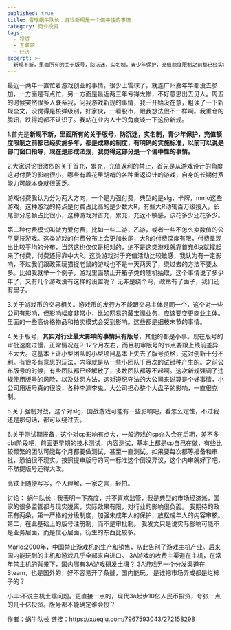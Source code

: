 ```yaml
---
published: true
title: 雪球蜗牛队长：游戏新规是一个偏中性的事情
category: 商业投资
tags:
  - 投资
  - 互联网
  - 经济
excerpt: >-
  新规不新，里面所有的关于版号，防沉迷，实名制，青少年保护，充值额度限制之前都已经实施多年，都是成熟的制度，有明确的实施标准，以前可以说是部门窗口指导，现在是形成法规，我觉得这部分是一个偏中性的事情。
---
```


最近一两年一直忙着游戏创业的事情，很少上雪球了，就连广州嘉年华都没去参加，一方面是有点忙，另一方面是最近两三年亏得太惨，不好意思出去见人。周五的时候突然很多人联系我，问我游戏新规的事情，我一开始没在意，粗读了一下新规全文，没觉得是核弹级别，好家伙，一看股市，跟我想法很不一样啊。我重仓的腾讯，跌得妈都不认识了。我站在业内人士的角度谈一下这份新规。

1.首先是**新规不新，里面所有的关于版号，防沉迷，实名制，青少年保护，充值额度限制之前都已经实施多年，都是成熟的制度，有明确的实施标准，以前可以说是部门窗口指导，现在是形成法规，我觉得这部分是一个偏中性的事情。**

2.大家讨论很激烈的关于首充，累充，充值返利的禁止，首先是从游戏设计的角度这对付费的影响很小，哪些有着花里胡哨的各种重返设计的游戏，自身的长期付费能力可能本身就很匮乏。

游戏付费我认为分为两大方向，一个是为强付费，典型的是slg，卡牌，mmo这些游戏，这种游戏的特点是付费占比高的是少数大R，有些大R动辄百万级投入，长尾部分总额占比很小，这种游戏对首充，累充，充返不敏感，该花多少还花多少。

第二种付费模式叫做为爱付费，比如一些二游，乙游，或者一些不怎么卖数值的公平竞技游戏。这类游戏的付费分布上会更加长尾，大R的付费深度有限，付费呈现出比较平均的分布，当然这也仅仅是相对的，绝不是这类游戏就靠首充6块就撑起来了付费，付费还得靠中大R。这类游戏对于充值活动比较敏感，我认为有一定影响，不过我们跟政策玩猫捉老鼠的游戏也不是一天两天了，绕过去的方法不要太多。比如我就举一个例子，游戏里面禁止开箱子类的随机抽取，这个事情说了多少年了，又有几个游戏没有这样的设置呢？ 无非是绕个弯，政策有了面子，我们还有里子。

3.关于游戏币的交易相关。游戏币的发行方不能跟交易主体是同一个，这个对一些公司有影响，但影响幅度非常小，比如网易的藏宝阁业务，应该要变更商业主体。里面的一些高价格物品和拍卖模式会受到影响。这些都是细枝末节的事情。

4.关于版号，**其实对行业最大影响的事情只有版号**，其他的都是小事。现在版号的审批速度过慢，正常情况在9-12个月左右，而且初审版号的节点要跟上线前差异不太大。这基本上让小型团队的小型项目基本上失去了版号资格，这对创新十分不利。有很多有意思的玩法，内容就是从一些小团队千百次的试错种产生的。之前公布版号的时候，有些团队都已经解散了，多数团队都等不起啊。这次新规强调了违规使用版号的风险，以及处罚方法，这对遵纪守法的大公司来说算是个好事情，小公司用版号真的很浪，各种李逵李鬼。大公司担心整个大盘子的影响，一直很克制。

5.关于强制对战，这个对slg，国战游戏可能有一些影响吧，看怎么定性，不过我还是那句话，都可以绕过去。

6.关于测试期报备，这个对cp影响有点大，一般游戏的sp介入会在后期，差不多cbt阶段吧，前面更早期的技术测试，内容测试，基本上都是cp自己在做，有些比较频繁的团队可能每个月都要做测试，甚至一直测试。如果要每次都等报备和审批，恐怕很不现实。按照提审版号的同一标准这个倒没异议，这个内审就好了吧，不然提版号还得大改。

高铁上随便写写，个人理解，一家之言，轻拍。

讨论：
蜗牛队长：我表明一下态度，并不喜欢监管，我是典型的市场经济派，国家的很多监管都与现实脱离，实际效果有限，对行业的影响很负面。 我期待的政策有两条，第一严格的分级制度，加强未成年人的保护，放松成年人的内容审核。 第二，在此基础上的版号注册制，而不是审批制。 我发文只是说实际影响可能不是业务层面，而是信心层面，衍生的东西比较多。

Mario:2000年，中国禁止游戏机的生产和销售，从此告别了游戏主机产业。后来国内能玩到的主机和游戏几乎全部来自进口。
3A游戏的收费主渠道在主机，在常年禁主机的背景下，国内哪有3A游戏研发土壤？
3A游戏另一个分发渠道在Steam，也是国外的，好不容易开了条缝，国内能玩。
是谁把市场弄成都是烂柿子的？

小丰:不说主机土壤问题。更直接一点的，现代3a起步10亿人民币投资，夸张一点的几十亿投资。版号都不能确定谁会投？

作者：蜗牛队长
链接：https://xueqiu.com/7967593043/272158298
